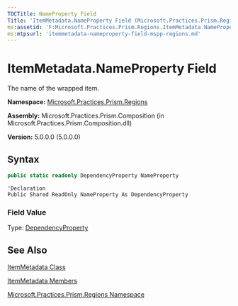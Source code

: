 ```yaml
---
TOCTitle: NameProperty Field
Title: 'ItemMetadata.NameProperty Field (Microsoft.Practices.Prism.Regions)'
ms:assetid: 'F:Microsoft.Practices.Prism.Regions.ItemMetadata.NameProperty'
ms:mtpsurl: 'itemmetadata-nameproperty-field-mspp-regions.md'
---
```


# ItemMetadata.NameProperty Field

The name of the wrapped item.

**Namespace:** [Microsoft.Practices.Prism.Regions](/patterns-practices/reference/mspp-regions-namespace)

**Assembly:** Microsoft.Practices.Prism.Composition (in Microsoft.Practices.Prism.Composition.dll)

**Version:** 5.0.0.0 (5.0.0.0)

## Syntax

```C#
public static readonly DependencyProperty NameProperty
```
```VB
'Declaration
Public Shared ReadOnly NameProperty As DependencyProperty
```

### Field Value

Type: [DependencyProperty](http://msdn.microsoft.com/en-us/library/ms589318)

## See Also

[ItemMetadata Class](/patterns-practices/reference/itemmetadata-class-mspp-regions)

[ItemMetadata Members](/patterns-practices/reference/itemmetadata-members-mspp-regions)

[Microsoft.Practices.Prism.Regions Namespace](/patterns-practices/reference/mspp-regions-namespace)